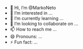 - 👋 Hi, I’m @MarkoNeto
- 👀 I’m interested in ...
- 🌱 I’m currently learning ...
- 💞️ I’m looking to collaborate on ...
- 📫 How to reach me ...
- 😄 Pronouns: ...
- ⚡ Fun fact: ...

<!---
MarkoNeto/MarkoNeto is a ✨ special ✨ repository because its `README.md` (this file) appears on your GitHub profile.
You can click the Preview link to take a look at your changes.
--->
